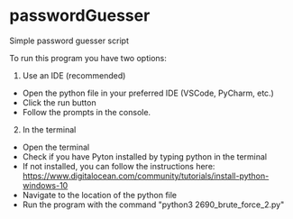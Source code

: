 # passwordGuesser
Simple password guesser script 

To run this program you have two options: 

1) Use an IDE (recommended) 

- Open the python file in your preferred IDE (VSCode, PyCharm, etc.) 
- Click the run button
- Follow the prompts in the console. 


2) In the terminal 

- Open the terminal
- Check if you have Pyton installed by typing python in the terminal 
- If not installed, you can follow the instructions here: https://www.digitalocean.com/community/tutorials/install-python-windows-10
- Navigate to the location of the python file 
- Run the program with the command "python3 2690_brute_force_2.py"
